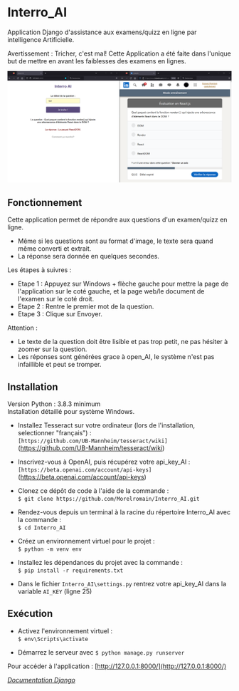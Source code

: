 # Interro_AI

Application Django d'assistance aux examens/quizz en ligne par intelligence Artificielle.  

Avertissement : Tricher, c'est mal! Cette Application a été faite dans l'unique but de mettre en avant les faiblesses des examens en lignes.

![<exemple>](https://github.com/Morelromain/P19_Interro_AI/blob/main/captures/exemple.png)

## Fonctionnement

Cette application permet de répondre aux questions d'un examen/quizz en ligne.  
- Même si les questions sont au format d'image, le texte sera quand même converti et extrait.  
- La réponse sera donnée en quelques secondes.  

Les étapes à suivres :  
- Etape 1 : Appuyez sur Windows + flèche gauche pour mettre la page de l'application sur le coté gauche, et la page web/le document de l'examen sur le coté droit.   
- Etape 2 : Rentre le premier mot de la question.  
- Etape 3 : Clique sur Envoyer.  

Attention :  
- Le texte de la question doit être lisible et pas trop petit, ne pas hésiter à zoomer sur la question.
- Les réponses sont générées grace à open_AI, le système n'est pas infaillible et peut se tromper.  

## Installation

Version Python : 3.8.3 minimum  
Installation détaillé pour système Windows.  

- Installez Tesseract sur votre ordinateur (lors de l'installation, selectionner "français") :  
`[https://github.com/UB-Mannheim/tesseract/wiki]`(https://github.com/UB-Mannheim/tesseract/wiki)  

- Inscrivez-vous à OpenAI, puis récupérez votre api_key_AI :  
`[https://beta.openai.com/account/api-keys]`(https://beta.openai.com/account/api-keys)  

- Clonez ce dépôt de code à l'aide de la commande :  
`$ git clone https://github.com/Morelromain/Interro_AI.git`  

- Rendez-vous depuis un terminal à la racine du répertoire Interro_AI avec la commande :  
`$ cd Interro_AI`  

- Créez un environnement virtuel pour le projet :  
`$ python -m venv env`  

- Installez les dépendances du projet avec la commande :  
`$ pip install -r requirements.txt`  

- Dans le fichier `Interro_AI\settings.py` rentrez votre api_key_AI dans la variable `AI_KEY` (ligne 25)  

## Exécution

- Activez l'environnement virtuel :  
`$ env\Scripts\activate`

- Démarrez le serveur avec `$ python manage.py runserver`

Pour accéder à l'application : [http://127.0.0.1:8000/](http://127.0.0.1:8000/)

*[Documentation Django](https://docs.djangoproject.com/fr/3.1/)*
